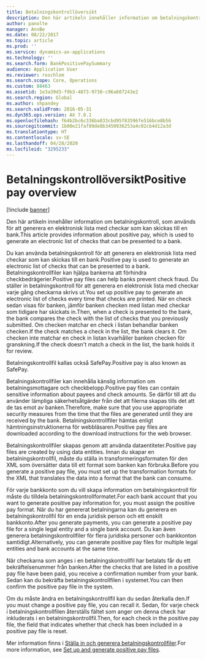 ```yaml
---
title: Betalningskontrollöversikt
description: Den här artikeln innehåller information om betalningskontroll, som används för att generera en elektronisk lista med checkar som kan skickas till en bank.
author: panolte
manager: AnnBe
ms.date: 08/22/2017
ms.topic: article
ms.prod: ''
ms.service: dynamics-ax-applications
ms.technology: ''
ms.search.form: BankPositivePaySummary
audience: Application User
ms.reviewer: roschlom
ms.search.scope: Core, Operations
ms.custom: 88463
ms.assetid: 1e3a39d3-f9b3-4073-9730-c96a607243e2
ms.search.region: Global
ms.author: shpandey
ms.search.validFrom: 2016-05-31
ms.dyn365.ops.version: AX 7.0.1
ms.openlocfilehash: f64b2bc6c336ba833cbd95f83596fe516bce8b56
ms.sourcegitcommit: 1b00e21faf89de8b3450936253a4c02cb4d12a3d
ms.translationtype: HT
ms.contentlocale: sv-SE
ms.lasthandoff: 04/28/2020
ms.locfileid: "3295233"
---
```

# <a name="positive-pay-overview"></a><span data-ttu-id="4bf37-103">Betalningskontrollöversikt</span><span class="sxs-lookup"><span data-stu-id="4bf37-103">Positive pay overview</span></span>

[!include [banner](../includes/banner.md)]

<span data-ttu-id="4bf37-104">Den här artikeln innehåller information om betalningskontroll, som används för att generera en elektronisk lista med checkar som kan skickas till en bank.</span><span class="sxs-lookup"><span data-stu-id="4bf37-104">This article provides information about positive pay, which is used to generate an electronic list of checks that can be presented to a bank.</span></span> 

<span data-ttu-id="4bf37-105">Du kan använda betalningskontroll för att generera en elektronisk lista med checkar som kan skickas till en bank.</span><span class="sxs-lookup"><span data-stu-id="4bf37-105">Positive pay is used to generate an electronic list of checks that can be presented to a bank.</span></span> <span data-ttu-id="4bf37-106">Betalningskontrollfiler kan hjälpa bankerna att förhindra checkbedrägerier.</span><span class="sxs-lookup"><span data-stu-id="4bf37-106">Positive pay files can help banks prevent check fraud.</span></span> <span data-ttu-id="4bf37-107">Du ställer in betalningskontroll för att generera en elektronisk lista med checkar varje gång checkarna skrivs ut.</span><span class="sxs-lookup"><span data-stu-id="4bf37-107">You set up positive pay to generate an electronic list of checks every time that checks are printed.</span></span> <span data-ttu-id="4bf37-108">När en check sedan visas för banken, jämför banken checken med listan med checkar som tidigare har skickats in.</span><span class="sxs-lookup"><span data-stu-id="4bf37-108">Then, when a check is presented to the bank, the bank compares the check with the list of checks that you previously submitted.</span></span> <span data-ttu-id="4bf37-109">Om checken matchar en check i listan behandlar banken checken.</span><span class="sxs-lookup"><span data-stu-id="4bf37-109">If the check matches a check in the list, the bank clears it.</span></span> <span data-ttu-id="4bf37-110">Om checken inte matchar en check in listan kvarhåller banken checken för granskning.</span><span class="sxs-lookup"><span data-stu-id="4bf37-110">If the check doesn't match a check in the list, the bank holds it for review.</span></span>

<span data-ttu-id="4bf37-111">Betalningskontrollfil kallas också SafePay.</span><span class="sxs-lookup"><span data-stu-id="4bf37-111">Positive pay is also known as SafePay.</span></span> 

<span data-ttu-id="4bf37-112">Betalningskontrollfiler kan innehålla känslig information om betalningsmottagare och checkbelopp.</span><span class="sxs-lookup"><span data-stu-id="4bf37-112">Positive pay files can contain sensitive information about payees and check amounts.</span></span> <span data-ttu-id="4bf37-113">Se därför till att du använder lämpliga säkerhetsåtgärder från det att filerna skapas tills det att de tas emot av banken.</span><span class="sxs-lookup"><span data-stu-id="4bf37-113">Therefore, make sure that you use appropriate security measures from the time that the files are generated until they are received by the bank.</span></span> <span data-ttu-id="4bf37-114">Betalningskontrollfiler hämtas enligt hämtningsinstruktionerna för webbläsaren.</span><span class="sxs-lookup"><span data-stu-id="4bf37-114">Positive pay files are downloaded according to the download instructions for the web browser.</span></span> 

<span data-ttu-id="4bf37-115">Betalningskontrollfiler skapas genom att använda dataentiteter.</span><span class="sxs-lookup"><span data-stu-id="4bf37-115">Positive pay files are created by using data entities.</span></span> <span data-ttu-id="4bf37-116">Innan du skapar en betalningskontrollfil, måste du ställa in transformeringsformaten för den XML som översätter data till ett format som banken kan förbruka.</span><span class="sxs-lookup"><span data-stu-id="4bf37-116">Before you generate a positive pay file, you must set up the transformation formats for the XML that translates the data into a format that the bank can consume.</span></span> 

<span data-ttu-id="4bf37-117">För varje bankkonto som du vill skapa information om betalningskontroll för måste du tilldela betalningskontrollformatet.</span><span class="sxs-lookup"><span data-stu-id="4bf37-117">For each bank account that you want to generate positive pay information for, you must assign the positive pay format.</span></span> <span data-ttu-id="4bf37-118">När du har genererat betalningarna kan du generera en betalningskontrollfil för en enda juridisk person och ett enskilt bankkonto.</span><span class="sxs-lookup"><span data-stu-id="4bf37-118">After you generate payments, you can generate a positive pay file for a single legal entity and a single bank account.</span></span> <span data-ttu-id="4bf37-119">Du kan även generera betalningskontrollfiler för flera juridiska personer och bankkonton samtidigt.</span><span class="sxs-lookup"><span data-stu-id="4bf37-119">Alternatively, you can generate positive pay files for multiple legal entities and bank accounts at the same time.</span></span> 

<span data-ttu-id="4bf37-120">När checkarna som anges i en betalningskontrollfil har betalats får du ett bekräftelsenummer från banken.</span><span class="sxs-lookup"><span data-stu-id="4bf37-120">After the checks that are listed in a positive pay file have been paid, you receive a confirmation number from your bank.</span></span> <span data-ttu-id="4bf37-121">Sedan kan du bekräfta betalningskontrollfilen i systemet.</span><span class="sxs-lookup"><span data-stu-id="4bf37-121">You can then confirm the positive pay file in the system.</span></span> 

<span data-ttu-id="4bf37-122">Om du måste ändra en betalningskontrollfil kan du sedan återkalla den.</span><span class="sxs-lookup"><span data-stu-id="4bf37-122">If you must change a positive pay file, you can recall it.</span></span> <span data-ttu-id="4bf37-123">Sedan, för varje check i betalningskontrollfilen återställs fältet som anger om denna check har inkluderats i en betalningskontrollfil.</span><span class="sxs-lookup"><span data-stu-id="4bf37-123">Then, for each check in the positive pay file, the field that indicates whether that check has been included in a positive pay file is reset.</span></span>

<span data-ttu-id="4bf37-124">Mer information finns i [Ställa in och generera betalningskontrollfiler](set-up-generate-positive-pay-files.md).</span><span class="sxs-lookup"><span data-stu-id="4bf37-124">For more information, see [Set up and generate positive pay files](set-up-generate-positive-pay-files.md).</span></span>



